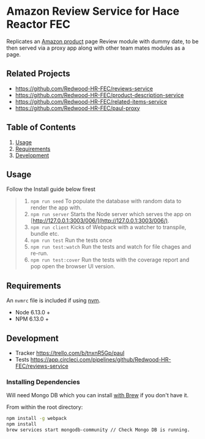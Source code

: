 # Amazon Review Service for Hace Reactor FEC

Replicates an [Amazon product](https://www.amazon.com/dp/B07NXDPLJ9/ref=smi_www_rco2_go_smi_8217842112) page Review module with dummy date, to be then served via a proxy app along with other team mates modules as a page.


## Related Projects

  - https://github.com/Redwood-HR-FEC/reviews-service
  - https://github.com/Redwood-HR-FEC/product-description-service
  - https://github.com/Redwood-HR-FEC/related-items-service
  - https://github.com/Redwood-HR-FEC/paul-proxy

## Table of Contents

1. [Usage](#usage)
1. [Requirements](#requirements)
1. [Development](#development)

## Usage

Follow the Install guide below firest
> 1. `npm run seed` To populate the database with random data to render the app with.
> 1. `npm run server` Starts the Node server which serves the app on [http://127.0.0.1:3003/006/](http://127.0.0.1:3003/006/).
> 1. `npm run client` Kicks of Webpack with a watcher to transpile, bundle etc.
> 1. `npm run test` Run the tests once
> 1. `npm run test:watch` Run the tests and watch for file chages and re-run.
> 1. `npm run test:cover` Run the tests with the coverage report and pop open the browser UI version.

## Requirements

An `nvmrc` file is included if using [nvm](https://github.com/creationix/nvm).

- Node 6.13.0 +
- NPM 6.13.0 +

## Development

- Tracker https://trello.com/b/tnxnR5Gp/paul
- Tests https://app.circleci.com/pipelines/github/Redwood-HR-FEC/reviews-service

### Installing Dependencies

Will need Mongo DB which you can install [with Brew](https://www.mongodb.com/blog/post/mongodbs-official-brew-tap-now-open-and-flowing) if you don't have it.

From within the root directory:

```sh
npm install -g webpack
npm install
brew services start mongodb-community // Check Mongo DB is running. 

```

